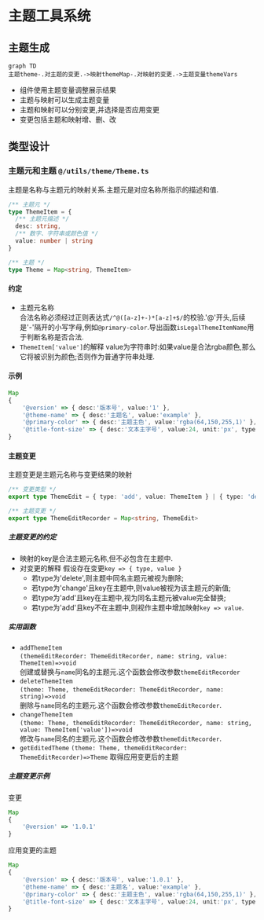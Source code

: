 # 主题工具系统
## 主题生成
```mermaid
graph TD
主题theme-.对主题的变更.->映射themeMap-.对映射的变更.->主题变量themeVars
```
* 组件使用主题变量调整展示结果
* 主题与映射可以生成主题变量
* 主题和映射可以分别变更,并选择是否应用变更
* 变更包括主题和映射增、删、改
## 类型设计
### 主题元和主题 `@/utils/theme/Theme.ts`  
主题是名称与主题元的映射关系.主题元是对应名称所指示的描述和值.  
```ts
/** 主题元 */
type ThemeItem = {
  /** 主题元描述 */
  desc: string,
  /** 数字、字符串或颜色值 */
  value: number | string
}

/** 主题 */
type Theme = Map<string, ThemeItem>
```
#### 约定
* 主题元名称  
  合法名称必须经过正则表达式`/^@([a-z]+-)*[a-z]+$/`的校验.'@'开头,后续是'-'隔开的小写字母,例如`@primary-color`.导出函数`isLegalThemeItemName`用于判断名称是否合法.
* `ThemeItem['value']`的解释
  value为字符串时:如果value是合法rgba颜色,那么它将被识别为颜色;否则作为普通字符串处理.
#### 示例
```ts
Map
{
    '@version' => { desc:'版本号', value:'1' },
    '@theme-name' => { desc:'主题名', value:'example' },
    '@primary-color' => { desc:'主题主色', value:'rgba(64,150,255,1)' },
    '@title-font-size' => { desc:'文本主字号', value:24, unit:'px', type:'integer'}
}
```
#### 主题变更
主题变更是主题元名称与变更结果的映射
```ts
/** 变更类型 */
export type ThemeEdit = { type: 'add', value: ThemeItem } | { type: 'delete' } | { type: 'change', value: ThemeItem['value'] }

/** 主题变更 */
export type ThemeEditRecorder = Map<string, ThemeEdit>
```
##### 主题变更的约定
* 映射的key是合法主题元名称,但不必包含在主题中.
* 对变更的解释
  假设存在变更`key => { type, value }`
  - 若type为'delete',则主题中同名主题元被视为删除;
  - 若type为'change'且key在主题中,则value被视为该主题元的新值;
  - 若type为'add'且key在主题中,视为同名主题元被value完全替换;
  - 若type为'add'且key不在主题中,则视作主题中增加映射`key => value`.
##### 实用函数
* `addThemeItem`  
  `(themeEditRecorder: ThemeEditRecorder, name: string, value: ThemeItem)=>void`  
  创建或替换与`name`同名的主题元.这个函数会修改参数`themeEditRecorder`
* `deleteThemeItem`  
  `(theme: Theme, themeEditRecorder: ThemeEditRecorder, name: string)=>void`  
  删除与`name`同名的主题元.这个函数会修改参数`themeEditRecorder`.
* `changeThemeItem`  
  `(theme: Theme, themeEditRecorder: ThemeEditRecorder, name: string, value: ThemeItem['value'])=>void`  
  修改与`name`同名的主题元.这个函数会修改参数`themeEditRecorder`.
* `getEditedTheme`
  `(theme: Theme, themeEditRecorder: ThemeEditRecorder)=>Theme`
  取得应用变更后的主题
##### 主题变更示例
变更
```ts
Map
{
    '@version' => '1.0.1'
}
```
应用变更的主题
```ts
Map
{
    '@version' => { desc:'版本号', value:'1.0.1' },
    '@theme-name' => { desc:'主题名', value:'example' },
    '@primary-color' => { desc:'主题主色', value:'rgba(64,150,255,1)' },
    '@title-font-size' => { desc:'文本主字号', value:24, unit:'px', type:'integer'}
}
```
